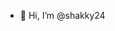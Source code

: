 - 👋 Hi, I’m @shakky24

<!---
shakky24/shakky24 is a ✨ special ✨ repository because its `README.md` (this file) appears on your GitHub profile.
You can click the Preview link to take a look at your changes.
--->
